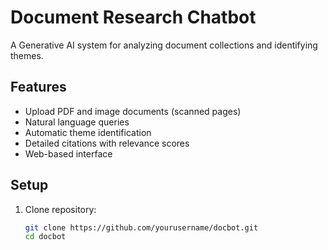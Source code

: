 # Document Research Chatbot

A Generative AI system for analyzing document collections and identifying themes.

## Features
- Upload PDF and image documents (scanned pages)
- Natural language queries
- Automatic theme identification
- Detailed citations with relevance scores
- Web-based interface

## Setup

1. Clone repository:
   ```bash
   git clone https://github.com/yourusername/docbot.git
   cd docbot